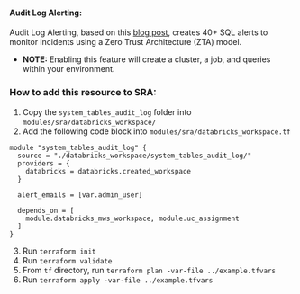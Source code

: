 #### Audit Log Alerting: 
Audit Log Alerting, based on this [blog post](https://www.databricks.com/blog/improve-lakehouse-security-monitoring-using-system-tables-databricks-unity-catalog), creates 40+ SQL alerts to monitor incidents using a Zero Trust Architecture (ZTA) model.

- **NOTE:** Enabling this feature will create a cluster, a job, and queries within your environment.

### How to add this resource to SRA:

1. Copy the `system_tables_audit_log` folder into `modules/sra/databricks_workspace/` 
2. Add the following code block into `modules/sra/databricks_workspace.tf`
```
module "system_tables_audit_log" {
  source = "./databricks_workspace/system_tables_audit_log/"
  providers = {
    databricks = databricks.created_workspace
  }

  alert_emails = [var.admin_user]

  depends_on = [
    module.databricks_mws_workspace, module.uc_assignment
  ]
}
```
3. Run `terraform init`
4. Run `terraform validate`
5. From `tf` directory, run `terraform plan -var-file ../example.tfvars`
6. Run `terraform apply -var-file ../example.tfvars`